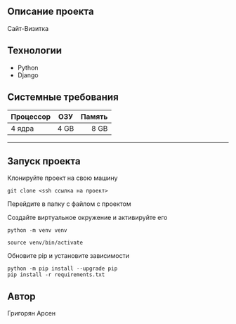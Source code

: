 ## Описание проекта
Сайт-Визитка


## Технологии
- Python
- Django

## Системные требования

| Процессор  | ОЗУ  | Память |
| :------------ |:---------------:| -----:|
| 4 ядра      | 4 GB | 8 GB |
                
----

## Запуск проекта
Клонируйте проект на свою машину

`git clone <ssh ссылка на проект>`

Перейдите в папку с файлом с проектом

Создайте виртуальное окружение и активируйте его

`python -m venv venv`

`source venv/bin/activate`

Обновите pip и установите зависимости
```
python -m pip install --upgrade pip
pip install -r requirements.txt
```

## Автор
Григорян Арсен
